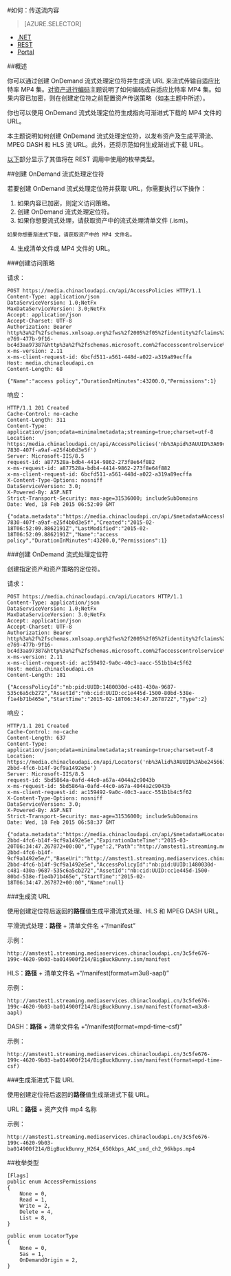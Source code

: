 <properties 
	pageTitle="如何从媒体服务传送流内容" 
	description="了解如何创建用于生成流 URL 的定位符。代码使用 REST API。" 
	authors="Juliako" 
	manager="dwrede" 
	editor="" 
	services="media-services" 
	documentationCenter=""/>

<tags 
	ms.service="media-services" 
	ms.date="08/11/2015" 
	wacn.date="10/03/2015"/>


#如何：传送流内容

> [AZURE.SELECTOR]
- [.NET](/documentation/articles/media-services-deliver-streaming-content)
- [REST](/documentation/articles/media-services-rest-deliver-streaming-content)
- [Portal](/documentation/articles/media-services-manage-content#publish)

##概述


你可以通过创建 OnDemand 流式处理定位符并生成流 URL 来流式传输自适应比特率 MP4 集。[对资产进行编码](/documentation/articles/media-services-rest-encode-asset)主题说明了如何编码成自适应比特率 MP4 集。如果内容已加密，则在创建定位符之前配置资产传送策略（如[本](/documentation/articles/media-services-rest-configure-asset-delivery-policy)主题中所述）。

你也可以使用 OnDemand 流式处理定位符生成指向可渐进式下载的 MP4 文件的 URL。

本主题说明如何创建 OnDemand 流式处理定位符，以发布资产及生成平滑流、MPEG DASH 和 HLS 流 URL。此外，还将示范如何生成渐进式下载 URL。

[以下](#types)部分显示了其值将在 REST 调用中使用的枚举类型。
  
##创建 OnDemand 流式处理定位符

若要创建 OnDemand 流式处理定位符并获取 URL，你需要执行以下操作：


   1. 如果内容已加密，则定义访问策略。
   2. 创建 OnDemand 流式处理定位符。
   3. 如果你想要流式处理，请获取资产中的流式处理清单文件 (.ism)。 
   		
	如果你想要渐进式下载，请获取资产中的 MP4 文件名。 
   4. 生成清单文件或 MP4 文件的 URL。 


###创建访问策略

请求：
		
	POST https://media.chinacloudapi.cn/api/AccessPolicies HTTP/1.1
	Content-Type: application/json
	DataServiceVersion: 1.0;NetFx
	MaxDataServiceVersion: 3.0;NetFx
	Accept: application/json
	Accept-Charset: UTF-8
	Authorization: Bearer http%3a%2f%2fschemas.xmlsoap.org%2fws%2f2005%2f05%2fidentity%2fclaims%2fnameidentifier=amstest1&urn%3aSubscriptionId=bbbef702-e769-477b-9f16-bc4d3aa97387&http%3a%2f%2fschemas.microsoft.com%2faccesscontrolservice%2f2010%2f07%2fclaims%2fidentityprovider=https%3a%2f%2fwamsprodglobal001acs.accesscontrol.chinacloudapi.cn%2f&Audience=urn%3aWindowsAzureMediaServices&ExpiresOn=1424263184&Issuer=https%3a%2f%2fwamsprodglobal001acs.accesscontrol.chinacloudapi.cn%2f&HMACSHA256=NWE%2f986Hr5lZTzVGKtC%2ftzHm9n6U%2fxpTFULItxKUGC4%3d
	x-ms-version: 2.11
	x-ms-client-request-id: 6bcfd511-a561-448d-a022-a319a89ecffa
	Host: media.chinacloudapi.cn
	Content-Length: 68
	
	{"Name":"access policy","DurationInMinutes":43200.0,"Permissions":1}
	
响应：
	
	HTTP/1.1 201 Created
	Cache-Control: no-cache
	Content-Length: 311
	Content-Type: application/json;odata=minimalmetadata;streaming=true;charset=utf-8
	Location: https:/media.chinacloudapi.cn/api/AccessPolicies('nb%3Apid%3AUUID%3A69c80d98-7830-407f-a9af-e25f4b0d3e5f')
	Server: Microsoft-IIS/8.5
	request-id: a877528a-bdb4-4414-9862-273f8e64f882
	x-ms-request-id: a877528a-bdb4-4414-9862-273f8e64f882
	x-ms-client-request-id: 6bcfd511-a561-448d-a022-a319a89ecffa
	X-Content-Type-Options: nosniff
	DataServiceVersion: 3.0;
	X-Powered-By: ASP.NET
	Strict-Transport-Security: max-age=31536000; includeSubDomains
	Date: Wed, 18 Feb 2015 06:52:09 GMT
	
	{"odata.metadata":"https://media.chinacloudapi.cn/api/$metadata#AccessPolicies/@Element","Id":"nb:pid:UUID:69c80d98-7830-407f-a9af-e25f4b0d3e5f","Created":"2015-02-18T06:52:09.8862191Z","LastModified":"2015-02-18T06:52:09.8862191Z","Name":"access policy","DurationInMinutes":43200.0,"Permissions":1}

###创建 OnDemand 流式处理定位符

创建指定资产和资产策略的定位符。

请求：
	
	POST https://media.chinacloudapi.cn/api/Locators HTTP/1.1
	Content-Type: application/json
	DataServiceVersion: 1.0;NetFx
	MaxDataServiceVersion: 3.0;NetFx
	Accept: application/json
	Accept-Charset: UTF-8
	Authorization: Bearer http%3a%2f%2fschemas.xmlsoap.org%2fws%2f2005%2f05%2fidentity%2fclaims%2fnameidentifier=amstest1&urn%3aSubscriptionId=bbbef702-e769-477b-9f16-bc4d3aa97387&http%3a%2f%2fschemas.microsoft.com%2faccesscontrolservice%2f2010%2f07%2fclaims%2fidentityprovider=https%3a%2f%2fwamsprodglobal001acs.accesscontrol.chinacloudapi.cn%2f&Audience=urn%3aWindowsAzureMediaServices&ExpiresOn=1424263184&Issuer=https%3a%2f%2fwamsprodglobal001acs.accesscontrol.chinacloudapi.cn%2f&HMACSHA256=NWE%2f986Hr5lZTzVGKtC%2ftzHm9n6U%2fxpTFULItxKUGC4%3d
	x-ms-version: 2.11
	x-ms-client-request-id: ac159492-9a0c-40c3-aacc-551b1b4c5f62
	Host: media.chinacloudapi.cn
	Content-Length: 181
	
	{"AccessPolicyId":"nb:pid:UUID:1480030d-c481-430a-9687-535c6a5cb272","AssetId":"nb:cid:UUID:cc1e445d-1500-80bd-538e-f1e4b71b465e","StartTime":"2015-02-18T06:34:47.267872Z","Type":2}

响应：
	
	HTTP/1.1 201 Created
	Cache-Control: no-cache
	Content-Length: 637
	Content-Type: application/json;odata=minimalmetadata;streaming=true;charset=utf-8
	Location: https://media.chinacloudapi.cn/api/Locators('nb%3Alid%3AUUID%3Abe245661-2bbd-4fc6-b14f-9cf9a1492e5e')
	Server: Microsoft-IIS/8.5
	request-id: 5bd5864a-0afd-44c0-a67a-4044a2c9043b
	x-ms-request-id: 5bd5864a-0afd-44c0-a67a-4044a2c9043b
	x-ms-client-request-id: ac159492-9a0c-40c3-aacc-551b1b4c5f62
	X-Content-Type-Options: nosniff
	DataServiceVersion: 3.0;
	X-Powered-By: ASP.NET
	Strict-Transport-Security: max-age=31536000; includeSubDomains
	Date: Wed, 18 Feb 2015 06:58:37 GMT
	
	{"odata.metadata":"https://media.chinacloudapi.cn/api/$metadata#Locators/@Element","Id":"nb:lid:UUID:be245661-2bbd-4fc6-b14f-9cf9a1492e5e","ExpirationDateTime":"2015-03-20T06:34:47.267872+00:00","Type":2,"Path":"http://amstest1.streaming.mediaservices.chinacloudapi.cn/be245661-2bbd-4fc6-b14f-9cf9a1492e5e/","BaseUri":"http://amstest1.streaming.mediaservices.chinacloudapi.cn","ContentAccessComponent":"be245661-2bbd-4fc6-b14f-9cf9a1492e5e","AccessPolicyId":"nb:pid:UUID:1480030d-c481-430a-9687-535c6a5cb272","AssetId":"nb:cid:UUID:cc1e445d-1500-80bd-538e-f1e4b71b465e","StartTime":"2015-02-18T06:34:47.267872+00:00","Name":null}

###生成流 URL

使用创建定位符后返回的**路径**值生成平滑流式处理、HLS 和 MPEG DASH URL。

平滑流式处理：**路径** + 清单文件名 +“/manifest”

示例：

	http://amstest1.streaming.mediaservices.chinacloudapi.cn/3c5fe676-199c-4620-9b03-ba014900f214/BigBuckBunny.ism/manifest

HLS：**路径** + 清单文件名 +“/manifest(format=m3u8-aapl)”

示例：

	http://amstest1.streaming.mediaservices.chinacloudapi.cn/3c5fe676-199c-4620-9b03-ba014900f214/BigBuckBunny.ism/manifest(format=m3u8-aapl)


DASH：**路径** + 清单文件名 +“/manifest(format=mpd-time-csf)”


示例：

	http://amstest1.streaming.mediaservices.chinacloudapi.cn/3c5fe676-199c-4620-9b03-ba014900f214/BigBuckBunny.ism/manifest(format=mpd-time-csf)


###生成渐进式下载 URL

使用创建定位符后返回的**路径**值生成渐进式下载 URL。

URL：**路径** + 资产文件 mp4 名称

示例：

	http://amstest1.streaming.mediaservices.chinacloudapi.cn/3c5fe676-199c-4620-9b03-ba014900f214/BigBuckBunny_H264_650kbps_AAC_und_ch2_96kbps.mp4

##<a id="types"></a>枚举类型

    [Flags]
    public enum AccessPermissions
    {
        None = 0,
        Read = 1,
        Write = 2,
        Delete = 4,
        List = 8,
    }

    public enum LocatorType
    {
        None = 0,
        Sas = 1,
        OnDemandOrigin = 2,
    }

<!---HONumber=71-->